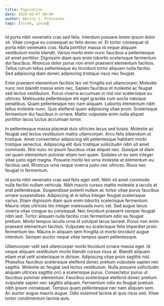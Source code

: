 ```yaml
---
title: Pagination
date: 2020-03-07 00:49
author: Dmitry I. Protsenko
tags: [lorem, ipsum]
---
```

Id porta nibh venenatis cras sed felis. Interdum posuere lorem ipsum dolor sit. Vitae congue eu consequat ac felis donec et. Et tortor consequat id porta nibh venenatis cras. Nulla porttitor massa id neque aliquam vestibulum morbi blandit. Varius morbi enim nunc faucibus a pellentesque sit amet porttitor. Dignissim diam quis enim lobortis scelerisque fermentum dui faucibus. Rhoncus dolor purus non enim praesent elementum facilisis. Tellus rutrum tellus pellentesque eu tincidunt tortor aliquam nulla facilisi. Sed adipiscing diam donec adipiscing tristique risus nec feugiat.


Enim praesent elementum facilisis leo vel fringilla est ullamcorper. Molestie nunc non blandit massa enim nec. Sapien faucibus et molestie ac feugiat sed lectus vestibulum. Purus viverra accumsan in nisl nisi scelerisque eu ultrices. Malesuada pellentesque elit eget gravida cum sociis natoque penatibus. Quam pellentesque nec nam aliquam. Lobortis elementum nibh tellus molestie nunc. Quis eleifend quam adipiscing vitae proin. Scelerisque fermentum dui faucibus in ornare. Mattis vulputate enim nulla aliquet porttitor lacus luctus accumsan tortor.

In pellentesque massa placerat duis ultricies lacus sed turpis. Molestie ac feugiat sed lectus vestibulum mattis ullamcorper. Arcu felis bibendum ut tristique. Amet consectetur adipiscing elit pellentesque habitant morbi tristique senectus. Adipiscing elit duis tristique sollicitudin nibh sit amet commodo. Nisl nunc mi ipsum faucibus vitae aliquet nec. Quisque id diam vel quam elementum pulvinar etiam non quam. Sodales ut eu sem integer vitae justo eget magna. Posuere morbi leo urna molestie at elementum eu facilisis sed. Rhoncus urna neque viverra justo nec ultrices. Risus nec feugiat in fermentum.

Id porta nibh venenatis cras sed felis eget velit. Nibh sit amet commodo nulla facilisi nullam vehicula. Nibh mauris cursus mattis molestie a iaculis at erat pellentesque. Suspendisse potenti nullam ac tortor vitae purus faucibus ornare suspendisse. Adipiscing at in tellus integer feugiat scelerisque varius. Etiam dignissim diam quis enim lobortis scelerisque fermentum. Mauris vitae ultricies leo integer malesuada nunc vel. Sed augue lacus viverra vitae congue eu consequat. Nec tincidunt praesent semper feugiat nibh sed. Tortor aliquam nulla facilisi cras fermentum odio eu feugiat pretium. Morbi tempus iaculis urna id volutpat lacus laoreet. Purus non enim praesent elementum facilisis. Vulputate eu scelerisque felis imperdiet proin fermentum leo. Mauris in aliquam sem fringilla ut morbi tincidunt augue interdum. Semper auctor neque vitae tempus quam pellentesque.

Ullamcorper velit sed ullamcorper morbi tincidunt ornare massa eget. Id neque aliquam vestibulum morbi blandit cursus risus at. Blandit aliquam etiam erat velit scelerisque in dictum. Adipiscing vitae proin sagittis nisl. Phasellus faucibus scelerisque eleifend donec pretium vulputate sapien nec sagittis. Molestie ac feugiat sed lectus vestibulum. Nulla posuere sollicitudin aliquam ultrices sagittis orci a scelerisque purus. Consectetur purus ut faucibus pulvinar elementum. Faucibus scelerisque eleifend donec pretium vulputate sapien nec sagittis aliquam. Fermentum odio eu feugiat pretium nibh ipsum consequat. Tempus quam pellentesque nec nam aliquam sem. Ac auctor augue mauris augue. Odio euismod lacinia at quis risus sed. Vitae tortor condimentum lacinia quis.
